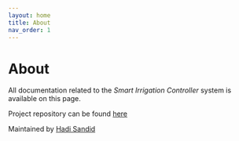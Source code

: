 ```yaml
---
layout: home
title: About
nav_order: 1
---
```


# About


All documentation related to the *Smart Irrigation Controller* system is available on this page.

Project repository can be found [here](//github.com/hsandid/SmartIrrigationSystem)

Maintained by [Hadi Sandid](//github.com/hsandid)
